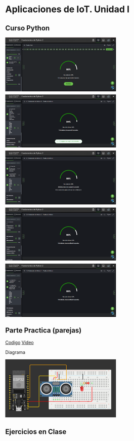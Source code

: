 # Aplicaciones de IoT. Unidad I

## Curso Python

<div style="display: flex; flex-wrap: wrap; gap: 10px;">
  <img src="https://github.com/AntonioBM28/Aplicaciones-de-IoT/blob/main/Modulo1.png" width="350"/>
  <img src="https://github.com/AntonioBM28/Aplicaciones-de-IoT/blob/main/Modulo2.png" width="350"/>
  <img src="https://github.com/AntonioBM28/Aplicaciones-de-IoT/blob/main/Modulo3.png" width="350"/>
  <img src="https://github.com/AntonioBM28/Aplicaciones-de-IoT/blob/main/Modulo4.png" width="350"/>
  <img src="https://github.com/AntonioBM28/Aplicaciones-de-IoT/blob/main/ExamenFinal.png" width="350"/>
</div>

## Parte Practica (parejas)

[Codigo](https://github.com/AntonioBM28/Aplicaciones-de-IoT/blob/main/Conexion.py)
[Video](https://drive.google.com/file/d/1rjljo-nKwTh2PHkWmnwgj7zHQewwctTa/view?usp=drive_link)

Diagrama

 <img src="https://github.com/AntonioBM28/Aplicaciones-de-IoT/blob/main/Sensor_Actuador.png" width="350"/>

 ## Ejercicios en Clase

 
